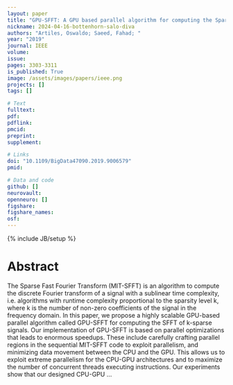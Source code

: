 ```yaml
---
layout: paper
title: "GPU-SFFT: A GPU based parallel algorithm for computing the Sparse Fast Fourier Transform (SFFT) of k-sparse signals"
nickname: 2024-04-16-bottenhorn-salo-diva
authors: "Artiles, Oswaldo; Saeed, Fahad; "
year: "2019"
journal: IEEE
volume: 
issue:
pages: 3303-3311
is_published: True
image: /assets/images/papers/ieee.png
projects: []
tags: []

# Text
fulltext:
pdf:
pdflink:
pmcid:
preprint: 
supplement:

# Links
doi: "10.1109/BigData47090.2019.9006579"
pmid:

# Data and code
github: []
neurovault:
openneuro: []
figshare:
figshare_names:
osf:
---
```

{% include JB/setup %}

# Abstract

The Sparse Fast Fourier Transform (MIT-SFFT) is an algorithm to compute the discrete Fourier transform of a signal with a sublinear time complexity, i.e. algorithms with runtime complexity proportional to the sparsity level k, where k is the number of non-zero coefficients of the signal in the frequency domain. In this paper, we propose a highly scalable GPU-based parallel algorithm called GPU-SFFT for computing the SFFT of k-sparse signals. Our implementation of GPU-SFFT is based on parallel optimizations that leads to enormous speedups. These include carefully crafting parallel regions in the sequential MIT-SFFT code to exploit parallelism, and minimizing data movement between the CPU and the GPU. This allows us to exploit extreme parallelism for the CPU-GPU architectures and to maximize the number of concurrent threads executing instructions. Our experiments show that our designed CPU-GPU …
